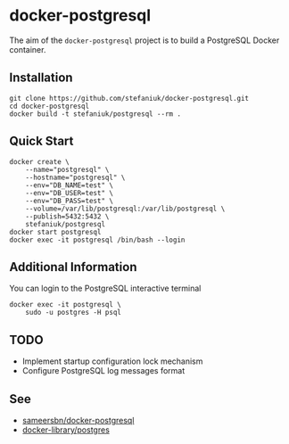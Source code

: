docker-postgresql
=================

The aim of the `docker-postgresql` project is to build a PostgreSQL Docker container.

Installation
------------

    git clone https://github.com/stefaniuk/docker-postgresql.git
    cd docker-postgresql
    docker build -t stefaniuk/postgresql --rm .

Quick Start
-----------

    docker create \
        --name="postgresql" \
        --hostname="postgresql" \
        --env="DB_NAME=test" \
        --env="DB_USER=test" \
        --env="DB_PASS=test" \
        --volume=/var/lib/postgresql:/var/lib/postgresql \
        --publish=5432:5432 \
        stefaniuk/postgresql
    docker start postgresql
    docker exec -it postgresql /bin/bash --login

Additional Information
----------------------

You can login to the PostgreSQL interactive terminal

    docker exec -it postgresql \
        sudo -u postgres -H psql

TODO
----

 * Implement startup configuration lock mechanism
 * Configure PostgreSQL log messages format

See
---

 * [sameersbn/docker-postgresql](https://github.com/sameersbn/docker-postgresql)
 * [docker-library/postgres](https://github.com/docker-library/postgres)
